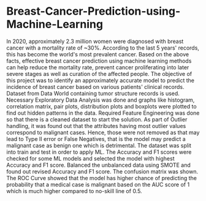 # Breast-Cancer-Prediction-using-Machine-Learning
In 2020, approximately 2.3 million women were diagnosed with breast cancer with a mortality rate of ~30%. According to the last 5 years' records, this has become the world's most prevalent cancer. Based on the above facts, effective breast cancer prediction using machine learning methods can help reduce the mortality rate, prevent cancer proliferating into later severe stages as well as curation of the affected people. The objective of this project was to identify an approximately accurate model to predict the incidence of breast cancer based on various patients' clinical records. Dataset from Data World containing tumor structure records is used. Necessary Exploratory Data Analysis was done and graphs like histogram, correlation matrix, pair plots, distribution plots and boxplots were plotted to find out hidden patterns in the data. Required Feature Engineering was done so that there is a cleaned dataset to start the solution. As part of Outlier handling, it was found out that the attributes having most outlier values correspond to malignant cases. Hence, those were not removed as that may lead to Type II error or False Negatives, that is the model may predict a malignant case as benign one which is detrimental. The dataset was split into train and test in order to apply ML. The Accuracy and F1 scores were checked for some ML models and selected the model with highest Accuracy and F1 score. Balanced the unbalanced data using SMOTE and found out revised Accuracy and F1 score. The confusion matrix was shown. The ROC Curve showed that the model has higher chance of predicting the probability that a medical case is malignant based on the AUC score of 1 which is much higher compared to no-skill line of 0.5.
